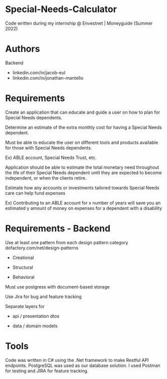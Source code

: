# Special-Needs-Calculator
Code written during my internship @ Envestnet | Moneyguide (Summer 2022)

# Authors
Backend
 - linkedin.com/in/jacob-eul
 - linkedin.com/in/jonathan-mantello

# Requirements
Create an application that can educate and guide a user on how to plan for Special Needs dependents.

Determine an estimate of the extra monthly cost for having a Special Needs dependent.

Must be able to educate the user on different tools and products available for those with Special Needs dependents.

 Ex) ABLE account, Special Needs Trust, etc.

Application should be able to estimate the total monetary need throughout the life of their Special Needs dependent until they are expected to become independent, or when the clients retire.

Estimate how any accounts or investments tailored towards Special Needs care can help fund expenses

 Ex) Contributing to an ABLE account for x number of years will save you an estimated y amount of money on expenses for a dependent with a disability

# Requirements - Backend
Use at least one pattern from each design pattern category dofactory.com/net/design-patterns
 
 - Creational

 - Structural

 - Behavioral

Must use postgress with document-based storage

Use Jira for bug and feature tracking

Separate layers for

 - api / presentation dtos

 - data / domain models

# Tools
Code was written in C# using the .Net framework to make Restful API endpoints. PostgreSQL was used as our database solution. 
I used Postman for testing and JIRA for feature tracking.
